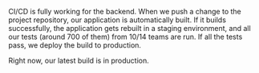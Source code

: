 CI/CD is fully working for the backend. When we push a change to the project repository, our application is automatically built. If it builds successfully, the application gets rebuilt in a staging environment, and all our tests (around 700 of them) from 10/14 teams are run. If all the tests pass, we deploy the build to production.

Right now, our latest build is in production.